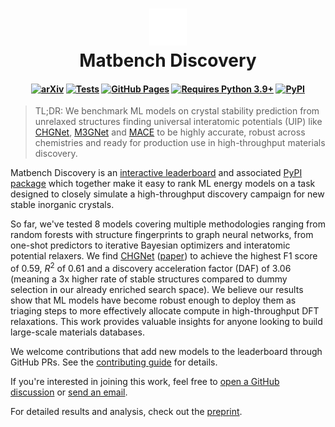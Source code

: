 <h1 align="center">
  <img src="https://github.com/janosh/matbench-discovery/raw/main/site/static/favicon.svg" alt="Logo" width="60px"><br>
  Matbench Discovery
</h1>

<h4 align="center" class="toc-exclude">

[![arXiv](https://img.shields.io/badge/arXiv-2308.14920-blue)](https://arxiv.org/abs/2308.14920)
[![Tests](https://github.com/janosh/matbench-discovery/actions/workflows/test.yml/badge.svg)](https://github.com/janosh/matbench-discovery/actions/workflows/test.yml)
[![GitHub Pages](https://github.com/janosh/matbench-discovery/actions/workflows/gh-pages.yml/badge.svg)](https://github.com/janosh/matbench-discovery/actions/workflows/gh-pages.yml)
[![Requires Python 3.9+](https://img.shields.io/badge/Python-3.9+-blue.svg?logo=python&logoColor=white)](https://python.org/downloads)
[![PyPI](https://img.shields.io/pypi/v/matbench-discovery?logo=pypi&logoColor=white)](https://pypi.org/project/matbench-discovery?logo=pypi&logoColor=white)

</h4>

> TL;DR: We benchmark ML models on crystal stability prediction from unrelaxed structures finding universal interatomic potentials (UIP) like [CHGNet](https://github.com/CederGroupHub/chgnet), [M3GNet](https://github.com/materialsvirtuallab/m3gnet) and [MACE](https://github.com/ACEsuit/mace) to be highly accurate, robust across chemistries and ready for production use in high-throughput materials discovery.

Matbench Discovery is an [interactive leaderboard](https://janosh.github.io/matbench-discovery/models) and associated [PyPI package](https://pypi.org/project/matbench-discovery) which together make it easy to rank ML energy models on a task designed to closely simulate a high-throughput discovery campaign for new stable inorganic crystals.

So far, we've tested 8 models covering multiple methodologies ranging from random forests with structure fingerprints to graph neural networks, from one-shot predictors to iterative Bayesian optimizers and interatomic potential relaxers. We find [CHGNet](https://github.com/CederGroupHub/chgnet) ([paper](https://doi.org/10.48550/arXiv.2302.14231)) to achieve the highest F1 score of 0.59, $R^2$ of 0.61 and a discovery acceleration factor (DAF) of 3.06 (meaning a 3x higher rate of stable structures compared to dummy selection in our already enriched search space). We believe our results show that ML models have become robust enough to deploy them as triaging steps to more effectively allocate compute in high-throughput DFT relaxations. This work provides valuable insights for anyone looking to build large-scale materials databases.

<slot name="metrics-table" />

We welcome contributions that add new models to the leaderboard through GitHub PRs. See the [contributing guide](https://janosh.github.io/matbench-discovery/contribute) for details.

If you're interested in joining this work, feel free to [open a GitHub discussion](https://github.com/janosh/matbench-discovery/discussions) or [send an email](mailto:janosh@lbl.gov?subject=Collaborate%20on%20Matbench%20Discovery).

For detailed results and analysis, check out the [preprint](https://janosh.github.io/matbench-discovery/preprint).
